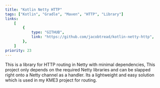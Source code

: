 ```yaml
---
title: "Kotlin Netty HTTP"
tags: ["Kotlin", "Gradle", "Maven", "HTTP", "Library"]
links:
    [
        {
            type: "GITHUB",
            link: "https://github.com/jacobtread/kotlin-netty-http",
        },
    ]
priority: 23
---
```


This is a library for HTTP routing in Netty with minimal dependencies, This project only depends on the required Netty libraries and can be slapped right onto a Netty channel as a handler. Its a lightweight and easy solution which is used in my KME3 project for routing.

